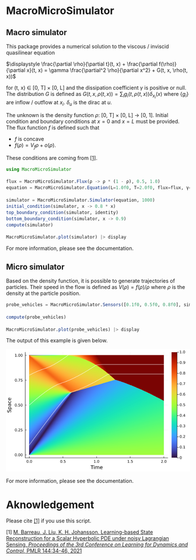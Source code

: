 # MacroMicroSimulator

## Macro simulator

This package provides a numerical solution to the viscous / inviscid quasilinear equation

$\displaystyle \frac{\partial \rho}{\partial t}(t, x) + \frac{\partial f(\rho)}{\partial x}(t, x) = \gamma \frac{\partial^2 \rho}{\partial x^2} + G(t, x, \rho(t, x))$

for (t, x) $\in$ [0, T] $\times$ [0, L] and the dissipation coefficient $\gamma$ is positive or null. The distribution $G$ is defined as $G(t, x, \rho(t, x)) = \sum_i g_i(t, \rho(t, x)) \delta_{x_i}(x)$ where {$g_i$} are inflow / outflow at $x_i$. $\delta_u$ is the dirac at $u$.

The unknown is the density function $\rho$: [0, T] $\times$ [0, L] $\to$ [0, 1]. Initial condition and boundary conditions at $x = 0$ and $x = L$ must be provided. The flux function $f$ is defined such that
* $f$ is concave
* $f(\rho) = V_f\rho + o(\rho)$.

These conditions are coming from [[1]](http://proceedings.mlr.press/v144/barreau21a.html).

```julia
using MacroMicroSimulator

flux = MacroMicroSimulator.Flux(ρ -> ρ * (1 - ρ), 0.5, 1.0)
equation = MacroMicroSimulator.Equation(L=1.0f0, T=2.0f0, flux=flux, γ=0)

simulator = MacroMicroSimulator.Simulator(equation, 1000)
initial_condition(simulator, x -> 0.8 * x)
top_boundary_condition(simulator, identity)
bottom_boundary_condition(simulator, x -> 0.9)
compute(simulator)

MacroMicroSimulator.plot(simulator) |> display
```

For more information, please see the documentation.

## Micro simulator

Based on the density function, it is possible to generate trajectories of particles. Their speed in the flow is defined as $V(\rho) = f(\rho) / \rho$ where $\rho$ is the density at the particle position.

```julia
probe_vehicles = MacroMicroSimulator.Sensors([0.1f0, 0.5f0, 0.8f0], simulator)

compute(probe_vehicles)

MacroMicroSimulator.plot(probe_vehicles) |> display
```

The output of this example is given below.

![simulation image](figs/simulation.png)

For more information, please see the documentation.

# Aknowledgement

Please cite [[1]](http://proceedings.mlr.press/v144/barreau21a.html) if you use this script.

[1] [M. Barreau, J. Liu, K. H. Johansson. Learning-based State Reconstruction
for a Scalar Hyperbolic PDE under noisy Lagrangian Sensing, *Proceedings of the 3rd Conference on Learning for Dynamics and Control*, PMLR 144:34-46, 2021](http://proceedings.mlr.press/v144/barreau21a.html)